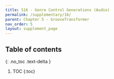 ```yaml
---
title: S16 - Genre Control Generations (Audio)
permalink: /supplementary/16/
parent: Chapter 5 - GrooveTransformer
nav_order: 5
layout: supplement_page
---
```

## Table of contents
{: .no_toc .text-delta }

1. TOC
{:toc}